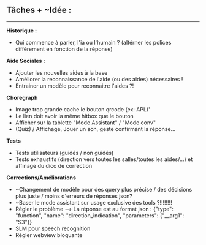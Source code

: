 ## Tâches + ~Idée :

----
**Historique :**
- Qui commence à parler, l'ia ou l'humain ? (altérner les polices différement en fonction de la réponse)

**Aide Sociales :**
- Ajouter les nouvelles aides à la base
- Améliorer la reconnaissance de l'aide (ou des aides) nécessaires !
- Entrainer un modèle pour reconnaitre l'aides ?!

**Choregraph**
- Image trop grande cache le bouton qrcode (ex: APL)'
- Le lien doit avoir la même hitbox que le bouton
- Afficher sur la tablette "Mode Assistant" / "Mode conv"
- (Quiz) / Affichage, Jouer un son, geste confirmant la réponse...

**Tests**
- Tests utilisateurs (guidés / non guidés)
- Tests exhaustifs (direction vers toutes les salles/toutes les aides/...) et affinage du dico de correction

**Corrections/Améliorations**
- ~Changement de modèle pour des query plus précise / des décisions plus juste / moins d'erreurs de réponses json?
- ~Baser le mode assistant sur usage exclusive des tools ?!!!!!!!!
- Régler le problème --> La réponse est au format json :  {"type": "function", "name": "direction_indication", "parameters": {"__arg1": "S3"}}
- SLM pour speech recognition
- Régler webview bloquante